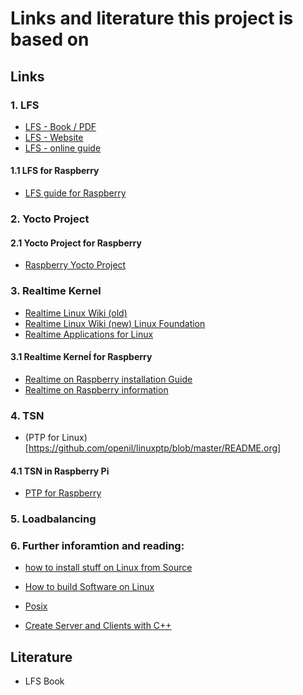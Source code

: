 # Links and literature this project is based on


## Links

### 1. LFS
* [LFS - Book / PDF](http://linuxfromscratch.org/lfs/downloads/stable/LFS-BOOK-8.4.pdf)
* [LFS - Website](http://www.linuxfromscratch.org/)
* [LFS - online guide](http://www.linuxfromscratch.org/lfs/view/development/index.html)

#### 1.1 LFS for Raspberry
* [LFS guide for Raspberry](https://intestinate.com/pilfs/guide.html)

### 2. Yocto Project

#### 2.1 Yocto Project for Raspberry
* [Raspberry Yocto Project](https://jumpnowtek.com/rpi/Raspberry-Pi-Systems-with-Yocto.html)

### 3. Realtime Kernel
* [Realtime Linux Wiki (old)](https://rt.wiki.kernel.org/index.php/Main_Page)
* [Realtime Linux Wiki (new) Linux Foundation](https://wiki.linuxfoundation.org/realtime/start)
* [Realtime Applications for Linux](https://www.rtai.org/?Documentation___Articles___RTAI%3A_a_Beginner's_Guide)

#### 3.1 Realtime Kerneĺ for Raspberry 
* [Realtime on Raspberry installation Guide](https://www.get-edi.io/Real-Time-Linux-on-the-Raspberry-Pi/)
* [Realtime on Raspberry information](https://emlid.com/raspberry-pi-real-time-kernel/)

### 4. TSN
* (PTP for Linux)[https://github.com/openil/linuxptp/blob/master/README.org]
#### 4.1 TSN in Raspberry Pi
* [PTP for Raspberry](https://github.com/twteamware/raspberrypi-ptp/blob/master/README.md)

### 5. Loadbalancing

### 6. Further inforamtion and reading:
* [how to install stuff on Linux from Source](http://moi.vonos.net/linux/beginners-installing-from-source/)
* [How to build Software on Linux](http://www.tldp.org/HOWTO/Software-Building-HOWTO.html#toc7)

* [Posix](http://pubs.opengroup.org/onlinepubs/9699919799/)

* [Create Server and Clients with C++](http://www.martinbroadhurst.com/server-examples.html)


## Literature
* LFS Book


